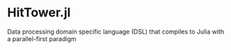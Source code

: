 # HitTower.jl
Data processing domain specific language (DSL) that compiles to Julia with a parallel-first paradigm
